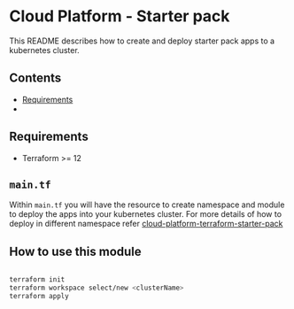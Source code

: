# Cloud Platform - Starter pack

This README describes how to create and deploy starter pack apps to a kubernetes cluster. 

## Contents

  - [Requirements](#Requirements)
  - 


## Requirements

- Terraform >= 12

## `main.tf` 

Within `main.tf` you will have the resource to create namespace and module to deploy the apps into your kubernetes cluster. For more details of how to deploy in different namespace refer [cloud-platform-terraform-starter-pack](https://github.com/ministryofjustice/cloud-platform-terraform-starter-pack)

## How to use this module

```bash

terraform init 
terraform workspace select/new <clusterName>
terraform apply
```